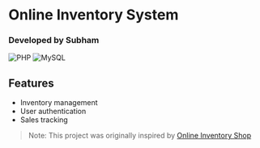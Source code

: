 ﻿# Online Inventory System 
### Developed by Subham

![PHP](https://img.shields.io/badge/PHP-8.0+-blue)
![MySQL](https://img.shields.io/badge/MySQL-5.7+-orange)

## Features
- Inventory management
- User authentication
- Sales tracking

> Note: This project was originally inspired by [Online Inventory Shop](https://github.com/nikhilkeshava/Online_Inventory_shop)
